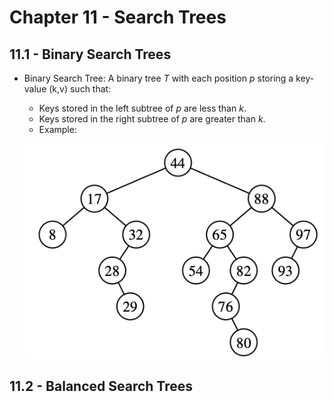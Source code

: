 # Chapter 11 - Search Trees

## 11.1 - Binary Search Trees

- Binary Search Tree: A binary tree *T* with each position *p* storing a key-value (k,v) such that:
    - Keys stored in the left subtree of *p* are less than *k*.
    - Keys stored in the right subtree of *p* are greater than *k*.
    - Example:

    ![alt text](image.png)

    

## 11.2 - Balanced Search Trees
